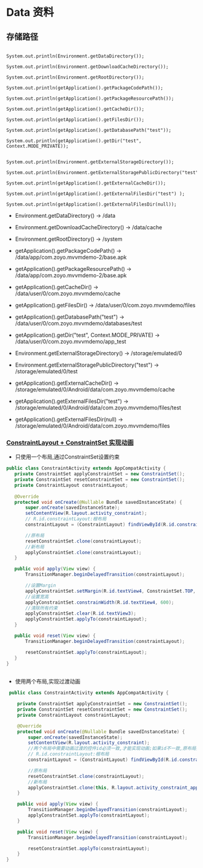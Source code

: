 # Data 资料

## 存储路径

```

System.out.println(Environment.getDataDirectory());

System.out.println(Environment.getDownloadCacheDirectory());

System.out.println(Environment.getRootDirectory());

System.out.println(getApplication().getPackageCodePath());

System.out.println(getApplication().getPackageResourcePath());

System.out.println(getApplication().getCacheDir());

System.out.println(getApplication().getFilesDir());

System.out.println(getApplication().getDatabasePath("test"));

System.out.println(getApplication().getDir("test", Context.MODE_PRIVATE));


System.out.println(Environment.getExternalStorageDirectory());

System.out.println(Environment.getExternalStoragePublicDirectory("test"));

System.out.println(getApplication().getExternalCacheDir());

System.out.println(getApplication().getExternalFilesDir("test") );

System.out.println(getApplication().getExternalFilesDir(null));

```

*  Environment.getDataDirectory() -> /data

*  Environment.getDownloadCacheDirectory() -> /data/cache
 
*  Environment.getRootDirectory() -> /system
 
*  getApplication().getPackageCodePath() -> /data/app/com.zoyo.mvvmdemo-2/base.apk
 
*  getApplication().getPackageResourcePath() -> /data/app/com.zoyo.mvvmdemo-2/base.apk
 
*  getApplication().getCacheDir() -> /data/user/0/com.zoyo.mvvmdemo/cache
 
*  getApplication().getFilesDir() -> /data/user/0/com.zoyo.mvvmdemo/files
 
*  getApplication().getDatabasePath("test") -> /data/user/0/com.zoyo.mvvmdemo/databases/test
 
*  getApplication().getDir("test", Context.MODE_PRIVATE) -> /data/user/0/com.zoyo.mvvmdemo/app_test

*  Environment.getExternalStorageDirectory() -> /storage/emulated/0

*  Environment.getExternalStoragePublicDirectory("test") -> /storage/emulated/0/test

*  getApplication().getExternalCacheDir() -> /storage/emulated/0/Android/data/com.zoyo.mvvmdemo/cache

*  getApplication().getExternalFilesDir("test") -> /storage/emulated/0/Android/data/com.zoyo.mvvmdemo/files/test

*  getApplication().getExternalFilesDir(null) -> /storage/emulated/0/Android/data/com.zoyo.mvvmdemo/files


### [ConstraintLayout + ConstraintSet 实现动画](http://www.uwanttolearn.com/android/constraint-layout-animations-dynamic-constraints-ui-java-hell/)

* 只使用一个布局,通过ConstraintSet设置约束
 ```java
public class ConstraintActivity extends AppCompatActivity { 
    private ConstraintSet applyConstraintSet = new ConstraintSet(); 
    private ConstraintSet resetConstraintSet = new ConstraintSet(); 
    private ConstraintLayout constraintLayout;
        
    @Override
    protected void onCreate(@Nullable Bundle savedInstanceState) {
        super.onCreate(savedInstanceState);
        setContentView(R.layout.activity_constraint);
        // R.id.constraintLayout:根布局
        constraintLayout = (ConstraintLayout) findViewById(R.id.constraintLayout);

        //原布局
        resetConstraintSet.clone(constraintLayout);
        //新布局
        applyConstraintSet.clone(constraintLayout);
    }

    public void apply(View view) {
        TransitionManager.beginDelayedTransition(constraintLayout);

        //设置Margin
        applyConstraintSet.setMargin(R.id.textView4, ConstraintSet.TOP, 200);
        //设置宽高
        applyConstraintSet.constrainWidth(R.id.textView4, 600);
        //清除所有约束
        applyConstraintSet.clear(R.id.textView3);
        applyConstraintSet.applyTo(constraintLayout);
    }

    public void reset(View view) {
        TransitionManager.beginDelayedTransition(constraintLayout);

        resetConstraintSet.applyTo(constraintLayout);
    }
}
        
```
        
* 使用两个布局,实现过渡动画

```java
 public class ConstraintActivity extends AppCompatActivity {

    private ConstraintSet applyConstraintSet = new ConstraintSet();
    private ConstraintSet resetConstraintSet = new ConstraintSet();
    private ConstraintLayout constraintLayout;

    @Override
    protected void onCreate(@Nullable Bundle savedInstanceState) {
        super.onCreate(savedInstanceState);
        setContentView(R.layout.activity_constraint);
        //两个布局中需要动画过渡的控件id必须一致,才能实现动画;如果id不一致,原布局控件不会过渡到新布局控件
        // R.id.constraintLayout:根布局
        constraintLayout = (ConstraintLayout) findViewById(R.id.constraintLayout);

        //原布局
        resetConstraintSet.clone(constraintLayout);
        //新布局
        applyConstraintSet.clone(this, R.layout.activity_constraint_apply);
    }

    public void apply(View view) {
        TransitionManager.beginDelayedTransition(constraintLayout);
        applyConstraintSet.applyTo(constraintLayout);
    }

    public void reset(View view) {
        TransitionManager.beginDelayedTransition(constraintLayout);

        resetConstraintSet.applyTo(constraintLayout);
    }
}
```
